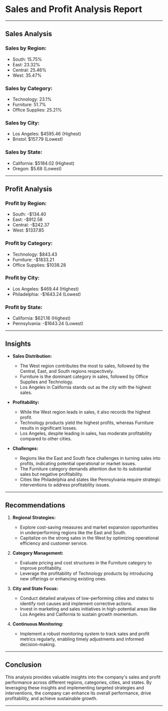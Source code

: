 # Sales and Profit Analysis Report

---

## Sales Analysis

### Sales by Region:
- South: 15.75%
- East: 23.32%
- Central: 25.46%
- West: 35.47%

### Sales by Category:
- Technology: 23.1%
- Furniture: 51.7%
- Office Supplies: 25.21%

### Sales by City:
- Los Angeles: $4595.46 (Highest)
- Bristol: $157.79 (Lowest)

### Sales by State:
- California: $5184.02 (Highest)
- Oregon: $5.68 (Lowest)

---

## Profit Analysis

### Profit by Region:
- South: -$134.40
- East: -$912.58
- Central: -$242.37
- West: $1337.85

### Profit by Category:
- Technology: $843.43
- Furniture: -$1833.21
- Office Supplies: $1038.28

### Profit by City:
- Los Angeles: $469.44 (Highest)
- Philadelphia: -$1643.24 (Lowest)

### Profit by State:
- California: $621.16 (Highest)
- Pennsylvania: -$1643.24 (Lowest)

---

## Insights

- **Sales Distribution:**
  - The West region contributes the most to sales, followed by the Central, East, and South regions respectively.
  - Furniture is the dominant category in sales, followed by Office Supplies and Technology.
  - Los Angeles in California stands out as the city with the highest sales.

- **Profitability:**
  - While the West region leads in sales, it also records the highest profit.
  - Technology products yield the highest profits, whereas Furniture results in significant losses.
  - Los Angeles, despite leading in sales, has moderate profitability compared to other cities.

- **Challenges:**
  - Regions like the East and South face challenges in turning sales into profits, indicating potential operational or market issues.
  - The Furniture category demands attention due to its substantial sales but negative profitability.
  - Cities like Philadelphia and states like Pennsylvania require strategic interventions to address profitability issues.

---

## Recommendations

1. **Regional Strategies:**
   - Explore cost-saving measures and market expansion opportunities in underperforming regions like the East and South.
   - Capitalize on the strong sales in the West by optimizing operational efficiency and customer service.

2. **Category Management:**
   - Evaluate pricing and cost structures in the Furniture category to improve profitability.
   - Leverage the profitability of Technology products by introducing new offerings or enhancing existing ones.

3. **City and State Focus:**
   - Conduct detailed analyses of low-performing cities and states to identify root causes and implement corrective actions.
   - Invest in marketing and sales initiatives in high-potential areas like Los Angeles and California to sustain growth momentum.

4. **Continuous Monitoring:**
   - Implement a robust monitoring system to track sales and profit metrics regularly, enabling timely adjustments and informed decision-making.

---

## Conclusion

This analysis provides valuable insights into the company's sales and profit performance across different regions, categories, cities, and states. By leveraging these insights and implementing targeted strategies and interventions, the company can enhance its overall performance, drive profitability, and achieve sustainable growth.

---
